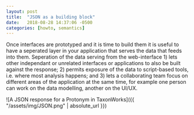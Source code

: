 ```yaml
---
layout: post
title:  "JSON as a building block"
date:   2018-08-28 14:37:06 -0500
categories: [howto, semantics]
---
```


Once interfaces are prototyped and it is time to build them it is useful to have a seperated layer in your application that serves the data that feeds into them. Seperation of the data serving from the web-interface 1) lets other independant or unrelated interfaces or applications to also be built against the response; 2) permits exposure of the data to script-based tools, i.e. where most analysis happens; and 3) lets a collaborating team focus on different areas of the application at the same time, for example one person can work on the data modelling, another on the UI/UX. 

![A JSON response for a Protonym in TaxonWorks]({{ "/assets/img/JSON.png" | absolute_url }})


